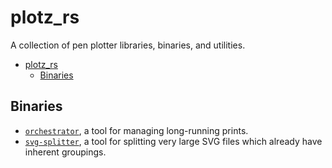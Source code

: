 # plotz_rs
A collection of pen plotter libraries, binaries, and utilities.

- [plotz_rs](#plotz_rs)
  - [Binaries](#binaries)


## Binaries

* [`orchestrator`](orchestrator/README.md), a tool for managing long-running prints.
* [`svg-splitter`](svg-splitter/README.md), a tool for splitting very large SVG files which already have inherent groupings.
